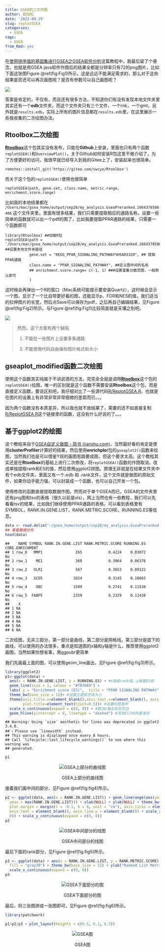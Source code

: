 ```yaml
---
title: GSEA的二次作图
author: 欧阳松
date: '2022-09-29'
slug: replotGSEA
categories:
  - GSEA
tags:
  - GSEA
from_Rmd: yes
---
```


在[使用排序值的基因集进行GSEA之GSEA软件分析](/course/2022-09-28-gsea1/pre-ranked-gsea1/)这篇教程中，我最后留了个悬念，也就是用GSEA java软件作图后的结果全都是分辨率只有72的png图片，比如下面这张图Figure \@ref(fig:Fig1)所示，这是远远不能满足需求的，那么对于这些结果是否还可以再次画图呢？是否有参数可以自己画图呢？

![](/course/2022-09-29-replotgsea/enplot_KEGG_PPAR_SIGNALING_PATHWAY_HSA03320_47.png)

答案是肯定的，不仅有，而且还有很多方法，不知道你们有没有发现本地文件夹里其实还有一个**edb**文件夹，而这个文件夹只有三个文件，一个rnk，一个gmt，另外就是`results.edb`，实际上所有的图片信息都在`results.edb`里，在这里展示一些我收集的二次绘图办法。

## Rtoolbox二次绘图

[**Rtoolbox**](https://github.com/PeeperLab/Rtoolbox)这个包其实没有发布，只能在**Github**上安装，里面也只有两个函数`replotGSEA()`和`OverviewPlot()`，关于Github如何安装R包这里不做介绍了，为了方便更好的访问，我很早就已经导入到我的Gitee上了，安装起来也很简单。

```         
remotes::install_git('https://gitee.com/swcyo/Rtoolbox')
```

而关于这个包的`replotGSEA()`使用也很简单

```         
replotGSEA(path, gene.set, class.name, metric.range, enrichment.score.range)
```

比如我的本地结果都在\
`/Users/mac/gsea_home/output/sep28/my_analysis.GseaPreranked.1664378586466` 这个文件夹里，里面有很多结果，我们只需要提取相应的通路名称，设置一些简单的函数就可以出一个pdf的图了，比如我要提取PPAR通路的结果，只需要一个函数即可

```         
library(Rtoolbox) ##加载R包
replotGSEA(path = '/Users/mac/gsea_home/output/sep28/my_analysis.GseaPreranked.1664378586466', ##设置本地文件夹路径
           gene.set = "KEGG_PPAR_SIGNALING_PATHWAY%HSA03320", ## 提取PPAR通路
           class.name = "PPAR_SIGNALING_PATHWAY", ##定义图中间的名称
           ## enrichment.score.range= c(-1, 1) ###设置富集分数范围，一般默认即可
           )
```

这时候会再弹出一个R的窗口（Mac系统可能提示要安装Quartz），这时候会显示一个图，显示了一个比自带更好看的图，还能显示p、FDR和NES的值，我们适当的拉伸图片的长宽，然后点Save可以保存为pdf，之后再自己编辑结果，见Figure \@ref(fig:Fig2)所示。与Figure \@ref(fig:Fig1)比较简直就是天壤之别吧。

![](/course/2022-09-29-replotgsea/replotGSEA1.png)


> 然而，这个方案有两个缺陷
>
> 1.  不能在一张图片上设置多条通路
>
> 2.  不能使用代码自由保存图片格式和大小

## gseaplot_modified函数二次绘图

使用这个函数其实纯属于不讲武德的方法，完完全全就是调用[**Rtoolbox**](https://github.com/PeeperLab/Rtoolbox)这个包的`replotGSEA()`绘图，唯一的区别就是这个函数不需要安装**Rtoolbox**这个包，而是直接定义函数，要说区别吧，我仔细对比了一些源代码[R/ReplotGSEA.R](https://gitee.com/swcyo/Rtoolbox/blob/master/R/ReplotGSEA.R)，也就是在图片的设置上有非常非常非常细微的差距而已。。。

因为两个函数没有本质差异，所以我也就不放结果了，需要的还不如直接复制[R/ReplotGSEA.R](https://gitee.com/swcyo/Rtoolbox/blob/master/R/ReplotGSEA.R)这个链接里的函数，这没有什么好说的了。。。

## 基于ggplot2的绘图

这个教程来自于[GSEA自定义做图 - 简书 (jianshu.com)](https://www.jianshu.com/p/7c171bed7c6f)，当然最好看的肯定是使用**clusterProfiler**计算好的结果，然后使用**enrichplo**t包的`gseaplot2()`函数来绘图，当然我们也是可以借鉴Y叔的画图思路要成图，但这个要求太高。这个教程其实还是在**Rtoolbox**的基础上进行二次修改，将`replotGSEA()`函数的作图取消，改成单独提取rank和ES的值，然后使用ggplot2拼图。原理无非就是在结果文件夹中有个edb文件夹，里面又有一个.edb 和 .rank文件，这个文件就是做图的原始文件，如果你动手能力强，可以封装成一个函数，也可以自己开发一个包。

使用修改的函数直接提取数据作图。然而对于单个GSEA而已，GSEA的文件夹里还有png图和tsv的表格（很久以前是xls），网上当然也有一些教程，我们可以先看看tsv的结果，比如我们继续使用PPAR通路的表格，可以看到表格里有SYMBOL，RANK.IN.GENE.LIST，RANK.METRIC.SCORE，RUNNING.ES等信息。


```r
data <- read.delim("~/gsea_home/output/sep28/my_analysis.GseaPreranked.1664378586466/KEGG_PPAR_SIGNALING_PATHWAY%HSA03320.tsv")
## 看看数据分布
head(data)
```

```
##    NAME SYMBOL RANK.IN.GENE.LIST RANK.METRIC.SCORE RUNNING.ES CORE.ENRICHMENT
## 1 row_0   MMP1               265            0.4224    0.03072              No
## 2 row_1    ME1               368            0.3964    0.06376              No
## 3 row_2   OLR1               567            0.3653    0.09122              No
## 4 row_3   SCD5              1024            0.3145    0.10665              No
## 5 row_4    UBC              1589            0.2741    0.11530              No
## 6 row_5  FABP5              2359            0.2329    0.11430              No
##    X
## 1 NA
## 2 NA
## 3 NA
## 4 NA
## 5 NA
## 6 NA
```

二次绘图，无非三部分，第一部分是曲线，第二部分是网格线，第三部分是底下的曲线，可以使用的办法很多，重点是知道图的x轴和y轴是什么，推荐使用ggplot2画图，当然如果你想省事，用ggpubr更简单

我们先画最上面的图，可以使用geom_line画出，见Figure \@ref(fig:fig3)所示。


```r
library(ggplot2)
p1<-ggplot(data) +
  aes(x = RANK.IN.GENE.LIST, y = RUNNING.ES) + #x轴是rank值，y轴是ES值
  geom_line(size = 1, colour = "#f87669") +
  labs( y = "Enrichment score (ES)",  title = "PPAR SIGNALING PATHWAY",x=NULL) +
  theme_bw(base_size = 12)+ #设置主题和字体大小
  theme(axis.title.x=element_blank(),axis.text.x=element_blank(), axis.ticks.x=element_blank(),## 将x轴文字清空
        plot.title=element_text(hjust=0.5))+ #设置标题居中
  scale_x_continuous(expand = c(0, 0)) + #取消x轴左右的空白
  geom_hline(yintercept = 0, linetype = "dashed") #添加ES为0的基准线
```

```
## Warning: Using `size` aesthetic for lines was deprecated in ggplot2 3.4.0.
## ℹ Please use `linewidth` instead.
## This warning is displayed once every 8 hours.
## Call `lifecycle::last_lifecycle_warnings()` to see where this warning was
## generated.
```

```r
p1
```

<div class="figure" style="text-align: center">
<img src="/figures/course/2022-09-29-replotgsea/replotgsea/fig3-1.png" alt="GSEA上部分的曲线图"  />
<p class="caption">GSEA上部分的曲线图</p>
</div>

接着我们画中间的部分，见Figure \@ref(fig:fig4)所示。


```r
p2 <- ggplot(data, aes(x = RANK.IN.GENE.LIST)) + geom_linerange(aes(ymin = -min(RANK.IN.GENE.LIST),
  ymax = max(RANK.IN.GENE.LIST))) + xlab(NULL) + ylab(NULL) + theme_bw() + theme(legend.position = "none",
  plot.margin = margin(t = -0.1, b = 0, unit = "cm"), axis.ticks = element_blank(),
  axis.text = element_blank(), axis.line.x = element_blank()) + scale_x_continuous(expand = c(0,
  0)) + scale_y_continuous(expand = c(0, 0))
p2
```

<div class="figure" style="text-align: center">
<img src="/figures/course/2022-09-29-replotgsea/replotgsea/fig4-1.png" alt="GSEA中间部分的线图"  />
<p class="caption">GSEA中间部分的线图</p>
</div>

最后下面的rank部分，见Figure \@ref(fig:fig5)所示。


```r
p3 <- ggplot(data) + aes(x = RANK.IN.GENE.LIST, y = RANK.METRIC.SCORE) + geom_area(size = 1.5,
  fill = "gray30") + theme_bw(base_size = 12) + ylab("Ranked List Metric") + xlab("Rank in Ordered Dataset") +
  scale_x_continuous(expand = c(0, 0))
p3
```

<div class="figure" style="text-align: center">
<img src="/figures/course/2022-09-29-replotgsea/replotgsea/fig5-1.png" alt="GSEA下面部分的图"  />
<p class="caption">GSEA下面部分的图</p>
</div>

最后，将三张图拼成一张图即可，见Figure \@ref(fig:fig6)所示。


```r
library(patchwork)

p1/p2/p3 + plot_layout(heights = c(0.5, 0.2, 0.3))
```

<div class="figure" style="text-align: center">
<img src="/figures/course/2022-09-29-replotgsea/replotgsea/fig6-1.png" alt="GSEA图"  />
<p class="caption">GSEA图</p>
</div>
